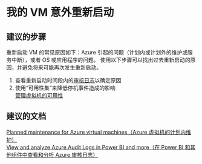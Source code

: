 <properties 
    pageTitle="My VM restarted unexpectedly"
    description="我的 VM 意外重新启动"
    service="microsoft.compute"
    resource="virtualmachines"
    authors="kasparks"
    displayOrder="8"
    selfHelpType="resource"
    supportTopicIds="32411816"
    resourceTags="windows, linux, windowsSQL"    
    productPesIds="14749"
    cloudEnvironments="public"
/>

    

# 我的 VM 意外重新启动

## **建议的步骤**
重新启动 VM 的常见原因如下：Azure 引起的问题（计划内或计划外的维护或服务中断），或者 OS 或应用程序的问题。 使用以下步骤可以找出过去重新启动的原因，并避免将来可能再次发生重新启动。

1. 查看重新启动时间段内的[审核日志](data-blade:Microsoft_Azure_Insights.AzureDiagnosticsBladeWithParameter)以确定原因
2. 使用“可用性集”来降低停机事件造成的影响 <br>
[管理虚拟机的可用性 ](https://azure.microsoft.com/documentation/articles/virtual-machines-manage-availability/)

## **建议的文档**
[Planned maintenance for Azure virtual machines（Azure 虚拟机的计划内维护）](https://azure.microsoft.com/documentation/articles/virtual-machines-planned-maintenance/) <br>
[View and analyze Azure Audit Logs in Power BI and more（在 Power BI 和其他组件中查看和分析 Azure 审核日志）](https://azure.microsoft.com/blog/analyze-azure-audit-logs-in-powerbi-more/)



<!--HONumber=Jul16_HO3-->


